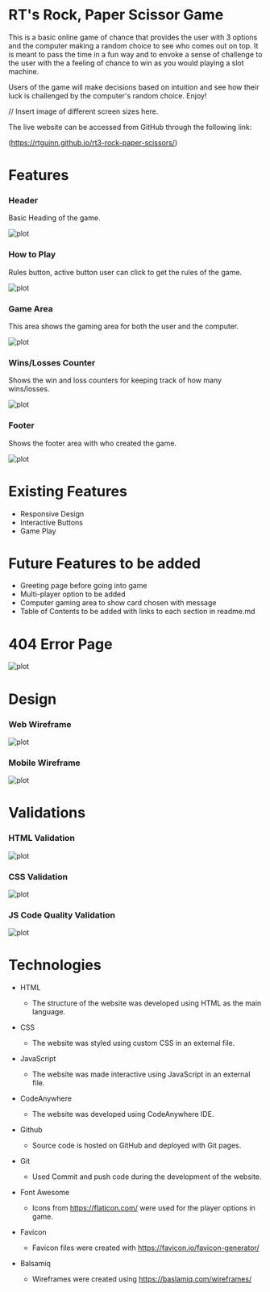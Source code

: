 # RT's Rock, Paper Scissor Game

This is a basic online game of chance that provides the user with 3 options and
the computer making a random choice to see who comes out on top.  It is meant
to pass the time in a fun way and to envoke a sense of challenge to the user
with the a feeling of chance to win as you would playing a slot machine.

Users of the game will make decisions based on intuition and see how their
luck is challenged by the computer's random choice. Enjoy!

// Insert image of different screen sizes here.

The live website can be accessed from GitHub through the following link:

(<https://rtguinn.github.io/rt3-rock-paper-scissors/>)

# Features

### Header

 Basic Heading of the game.

![plot](/assets/readme_images/header.png)

### How to Play

  Rules button, active button user can click to get the rules of the game.

![plot](/assets/readme_images/rules.png)

### Game Area

  This area shows the gaming area for both the user and the computer.

![plot](/assets/readme_images/game-area.png)

### Wins/Losses Counter

  Shows the win and loss counters for keeping track of how many wins/losses.

![plot](/assets/readme_images/win-loss.png)

### Footer

  Shows the footer area with who created the game.

![plot](/assets/readme_images/footer.png)

# Existing Features

- Responsive Design
- Interactive Buttons
- Game Play

# Future Features to be added

- Greeting page before going into game
- Multi-player option to be added
- Computer gaming area to show card chosen with message
- Table of Contents to be added with links to each section in readme.md

# 404 Error Page

![plot](/assets/images/404.png)

# Design

### Web Wireframe

![plot](/assets/readme_images/wireframeweb.png)

### Mobile Wireframe

![plot](/assets/readme_images/wireframemobile.png)

# Validations

### HTML Validation

![plot](/assets/readme_images/HTML-validation.png)

### CSS Validation

![plot](/assets/readme_images/CSS-validation.png)

### JS Code Quality Validation

![plot](/assets/readme_images/JScodeQuality.png)

# Technologies

- HTML
  - The structure of the website was developed using HTML as the main language.

- CSS
  - The website was styled using custom CSS in an external file.

- JavaScript
  - The website was made interactive using JavaScript in an external file.

- CodeAnywhere
  - The website was developed using CodeAnywhere IDE.

- Github
  - Source code is hosted on GitHub and deployed with Git pages.

- Git
  - Used Commit and push code during the development of the website.

- Font Awesome
  - Icons from <https://flaticon.com/> were used for the player options in game.

- Favicon
  - Favicon files were created with <https://favicon.io/favicon-generator/>

- Balsamiq
  - Wireframes were created using <https://baslamiq.com/wireframes/>
